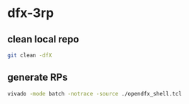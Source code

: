 # dfx-3rp

## clean local repo

```bash
git clean -dfX
```

## generate RPs

```bash
vivado -mode batch -notrace -source ./opendfx_shell.tcl
```
